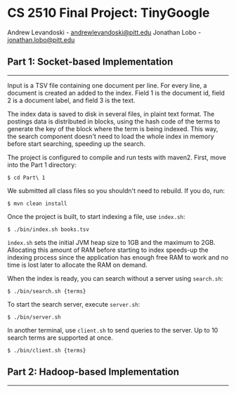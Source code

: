 # CS 2510 Final Project: TinyGoogle

Andrew Levandoski - andrewlevandoski@pitt.edu
Jonathan Lobo - jonathan.lobo@pitt.edu

## Part 1: Socket-based Implementation
---

Input is  a TSV file containing one document per line. For every line, a document is created an added to the index. Field 1 is the document id, field 2 is
a document label, and field 3 is the text.

The index data is saved to disk in several files, in plaint text format. The postings data is distributed in blocks,
using the hash code of the terms to generate the key of the block where the term is being indexed. This way, the search
component doesn't need to load the whole index in memory before start searching, speeding up the search.

The project is configured to compile and run tests with maven2. First, move into the Part 1 directory:
```
$ cd Part\ 1
```

We submitted all class files so you shouldn't need to rebuild. If you do, run:
```
$ mvn clean install
```

Once the project is built, to start indexing a file, use `index.sh`:
```
$ ./bin/index.sh books.tsv
```
`ìndex.sh` sets the initial JVM heap size to 1GB  and the maximum to 2GB. Allocating this amount of RAM before starting
to index speeds-up the indexing process since the application has enough free RAM to work and no time is lost later to
allocate the RAM on demand.

When the index is ready, you can search without a server using `search.sh`:
```
$ ./bin/search.sh {terms}
```

To start the search server, execute `server.sh`:
```
$ ./bin/server.sh
```

In another terminal, use `client.sh` to send queries to the server. Up to 10 search terms are supported at once.
```
$ ./bin/client.sh {terms}
```

## Part 2: Hadoop-based Implementation
---
